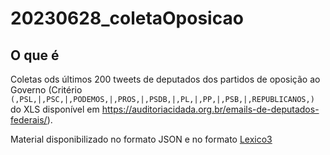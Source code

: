 # 20230628_coletaOposicao

## O que é

Coletas ods últimos 200 tweets de deputados dos partidos de oposição ao Governo (Critério `(,PSL,|,PSC,|,PODEMOS,|,PROS,|,PSDB,|,PL,|,PP,|,PSB,|,REPUBLICANOS,)` do XLS disponível em https://auditoriacidada.org.br/emails-de-deputados-federais/).

Material disponibilizado no formato JSON e no formato [Lexico3](https://lexi-co.com/)

